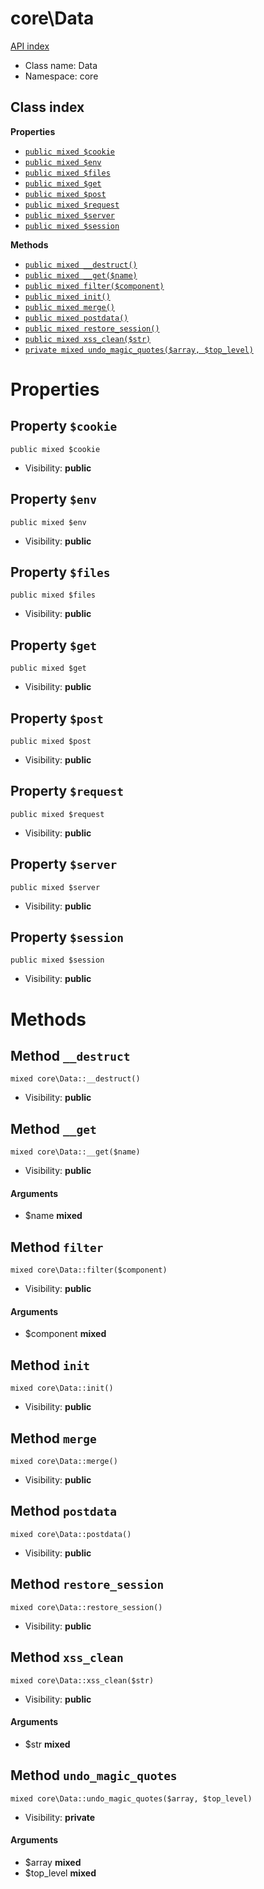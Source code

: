 # core\Data
[API index](../API-index.md)






* Class name: Data
* Namespace: core




## Class index

**Properties**
* [`public mixed $cookie`](#property-cookie)
* [`public mixed $env`](#property-env)
* [`public mixed $files`](#property-files)
* [`public mixed $get`](#property-get)
* [`public mixed $post`](#property-post)
* [`public mixed $request`](#property-request)
* [`public mixed $server`](#property-server)
* [`public mixed $session`](#property-session)

**Methods**
* [`public mixed __destruct()`](#method-__destruct)
* [`public mixed __get($name)`](#method-__get)
* [`public mixed filter($component)`](#method-filter)
* [`public mixed init()`](#method-init)
* [`public mixed merge()`](#method-merge)
* [`public mixed postdata()`](#method-postdata)
* [`public mixed restore_session()`](#method-restore_session)
* [`public mixed xss_clean($str)`](#method-xss_clean)
* [`private mixed undo_magic_quotes($array, $top_level)`](#method-undo_magic_quotes)







# Properties


## Property `$cookie`

```
public mixed $cookie
```





* Visibility: **public**


## Property `$env`

```
public mixed $env
```





* Visibility: **public**


## Property `$files`

```
public mixed $files
```





* Visibility: **public**


## Property `$get`

```
public mixed $get
```





* Visibility: **public**


## Property `$post`

```
public mixed $post
```





* Visibility: **public**


## Property `$request`

```
public mixed $request
```





* Visibility: **public**


## Property `$server`

```
public mixed $server
```





* Visibility: **public**


## Property `$session`

```
public mixed $session
```





* Visibility: **public**


# Methods


## Method `__destruct`

```
mixed core\Data::__destruct()
```





* Visibility: **public**



## Method `__get`

```
mixed core\Data::__get($name)
```





* Visibility: **public**

#### Arguments

* $name **mixed**



## Method `filter`

```
mixed core\Data::filter($component)
```





* Visibility: **public**

#### Arguments

* $component **mixed**



## Method `init`

```
mixed core\Data::init()
```





* Visibility: **public**



## Method `merge`

```
mixed core\Data::merge()
```





* Visibility: **public**



## Method `postdata`

```
mixed core\Data::postdata()
```





* Visibility: **public**



## Method `restore_session`

```
mixed core\Data::restore_session()
```





* Visibility: **public**



## Method `xss_clean`

```
mixed core\Data::xss_clean($str)
```





* Visibility: **public**

#### Arguments

* $str **mixed**



## Method `undo_magic_quotes`

```
mixed core\Data::undo_magic_quotes($array, $top_level)
```





* Visibility: **private**

#### Arguments

* $array **mixed**
* $top_level **mixed**



